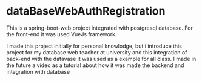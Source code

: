 # dataBaseWebAuthRegistration

This is a spring-boot-web project integrated with postgresql database. For the front-end it was used VueJs framework.

I made this project initially for personal knowlodge, but i introduce this project for my database web teacher at university and this integration of back-end with the datavase it was used as a example for all class. I made in the future a video as a tutorial about how it was made the backend and integration with database
